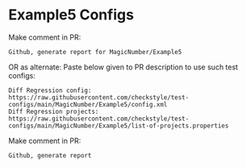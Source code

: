 # Example5 Configs
Make comment in PR:
```
Github, generate report for MagicNumber/Example5
```
OR as alternate:
Paste below given to PR description to use such test configs:
```
Diff Regression config: https://raw.githubusercontent.com/checkstyle/test-configs/main/MagicNumber/Example5/config.xml
Diff Regression projects: https://raw.githubusercontent.com/checkstyle/test-configs/main/MagicNumber/Example5/list-of-projects.properties
```
Make comment in PR:
```
Github, generate report
```
